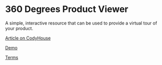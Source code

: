 360 Degrees Product Viewer
=========

A simple, interactive resource that can be used to provide a virtual tour of your product.

[Article on CodyHouse](https://codyhouse.co/gem/360-degrees-product-viewer/)

[Demo](https://codyhouse.co/demo/360-degrees-product-viewer/#)
 
[Terms](https://codyhouse.co/terms/)
